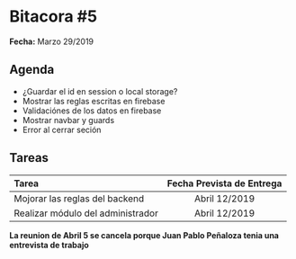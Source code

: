 # Bitacora #5

**Fecha:** Marzo 29/2019

## Agenda

- ¿Guardar el id en session o local storage?
- Mostrar las reglas escritas en firebase
- Validaciónes de los datos en firebase
- Mostrar navbar y guards
- Error al cerrar seción

## Tareas

| Tarea                             | Fecha Prevista de Entrega |
| :-------------------------------- | :-----------------------: |
| Mojorar las reglas del backend    |       Abril 12/2019       |
| Realizar módulo del administrador |       Abril 12/2019       |

**La reunion de Abril 5 se cancela porque Juan Pablo Peñaloza tenia una entrevista de trabajo**